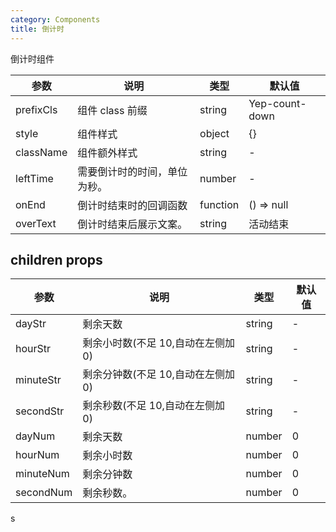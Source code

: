 ```yaml
---
category: Components
title: 倒计时
---
```


倒计时组件

<DEMO>

| 参数      | 说明                         | 类型     | 默认值         |
| --------- | ---------------------------- | -------- | -------------- |
| prefixCls | 组件 class 前缀              | string   | Yep-count-down |
| style     | 组件样式                     | object   | {}             |
| className | 组件额外样式                 | string   | -              |
| leftTime  | 需要倒计时的时间，单位为秒。 | number   | -              |
| onEnd     | 倒计时结束时的回调函数       | function | () => null     |
| overText  | 倒计时结束后展示文案。       | string   | 活动结束       |

## children props

| 参数      | 说明                               | 类型   | 默认值 |
| --------- | ---------------------------------- | ------ | ------ |
| dayStr    | 剩余天数                           | string | -      |
| hourStr   | 剩余小时数(不足 10,自动在左侧加 0) | string | -      |
| minuteStr | 剩余分钟数(不足 10,自动在左侧加 0) | string | -      |
| secondStr | 剩余秒数(不足 10,自动在左侧加 0)   | string | -      |
| dayNum    | 剩余天数                           | number | 0      |
| hourNum   | 剩余小时数                         | number | 0      |
| minuteNum | 剩余分钟数                         | number | 0      |
| secondNum | 剩余秒数。                         | number | 0      |

s
